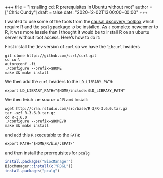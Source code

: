 +++
title = "Installing cdt R prerequisites in Ubuntu without root"
author = ["Chris Cundy"]
draft = false
date: "2020-12-02T13:00:00+00:00"
+++

I wanted to use some of the tools from the
[causal discovery toolbox](https://github.com/FenTechSolutions/CausalDiscoveryToolbox) which require R and the `pcalg` package to be installed.
As a complete newcomer to R, it was more hassle than I thought it would
be to install R on an ubuntu server without root access.
Here's how to do it:

First install the dev version of `curl` so we have the `libcurl` headers

```shell
git clone https://github.com/curl/curl.git
cd curl
autoreconf -fi
./configure --prefix=$HOME
make && make install
```

We then add the `curl` headers to the `LD_LIBRARY_PATH`:

```shell
export LD_LIBRARY_PATH="$HOME/include:$LD_LIBRARY_PATH"
```

We then fetch the source of R and install:

```shell
wget http://cran.rstudio.com/src/base/R-3/R-3.6.0.tar.gz
tar -xzf R-3.6.0.tar.gz
cd R-3.6.0
./configure --prefix=$HOME/R
make && make install
```

and add this `R` executable to the `PATH`:

```shell
export PATH="$HOME/R/bin/:$PATH"
```

and then install the prerequisites for `pcalg`

```R
install.packages("BiocManager")
BiocManager::install(c("RBGL"))
install.packages("pcalg")
```
